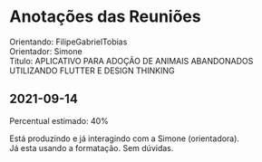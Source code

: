 # Anotações das Reuniões

Orientando: FilipeGabrielTobias  
Orientador: Simone  
Título: APLICATIVO PARA ADOÇÃO DE ANIMAIS ABANDONADOS UTILIZANDO FLUTTER E DESIGN THINKING  

## 2021-09-14

Percentual estimado: 40%

Está produzindo e já interagindo com a Simone (orientadora).  
Já esta usando a formatação.
Sem dúvidas.  
